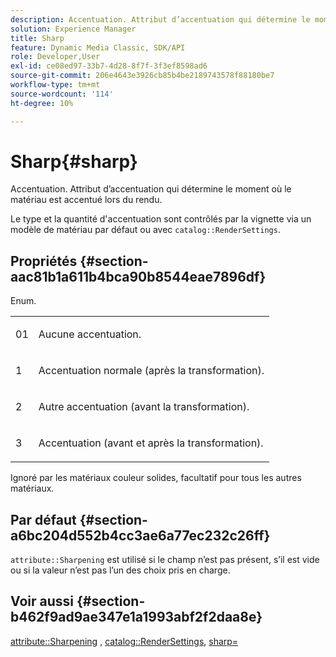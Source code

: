 ```yaml
---
description: Accentuation. Attribut d’accentuation qui détermine le moment où le matériau est accentué lors du rendu.
solution: Experience Manager
title: Sharp
feature: Dynamic Media Classic, SDK/API
role: Developer,User
exl-id: ce08ed97-33b7-4d28-8f7f-3f3ef8598ad6
source-git-commit: 206e4643e3926cb85b4be2189743578f88180be7
workflow-type: tm+mt
source-wordcount: '114'
ht-degree: 10%

---
```


# Sharp{#sharp}

Accentuation. Attribut d’accentuation qui détermine le moment où le matériau est accentué lors du rendu.

Le type et la quantité d&#39;accentuation sont contrôlés par la vignette via un modèle de matériau par défaut ou avec `catalog::RenderSettings`.

## Propriétés {#section-aac81b1a611b4bca90b8544eae7896df}

Enum.

<table id="simpletable_D52B41A39E4E4E54A06821B9D689DB30"> 
 <tr class="strow"> 
  <td class="stentry"> <p>01 </p></td> 
  <td class="stentry"> <p>Aucune accentuation. </p></td> 
 </tr> 
 <tr class="strow"> 
  <td class="stentry"> <p>1 </p></td> 
  <td class="stentry"> <p>Accentuation normale (après la transformation). </p></td> 
 </tr> 
 <tr class="strow"> 
  <td class="stentry"> <p>2 </p></td> 
  <td class="stentry"> <p>Autre accentuation (avant la transformation). </p></td> 
 </tr> 
 <tr class="strow"> 
  <td class="stentry"> <p>3 </p></td> 
  <td class="stentry"> <p>Accentuation (avant et après la transformation). </p></td> 
 </tr> 
</table>

Ignoré par les matériaux couleur solides, facultatif pour tous les autres matériaux.

## Par défaut {#section-a6bc204d552b4cc3ae6a77ec232c26ff}

`attribute::Sharpening` est utilisé si le champ n’est pas présent, s’il est vide ou si la valeur n’est pas l’un des choix pris en charge.

## Voir aussi {#section-b462f9ad9ae347e1a1993abf2f2daa8e}

[attribute::Sharpening](../../../../../ir-api/material-cat/image-rendering-api-ref/c-ir-material-catalog/c-ir-attributes-reference/r-ir-cat-sharp.md#reference-c706450cf95347f98f86c696f9167297) ,  [catalog::RenderSettings](../../../../../ir-api/material-cat/image-rendering-api-ref/c-ir-material-catalog/c-ir-attributes-reference/r-ir-rendersettings.md#reference-f3ae5e18095d40b2a8edef957dd82fbd),  [sharp=](../../../../../ir-api/http-protocol/image-rendering-api-ref/c-ir-http-protocol-ref/c-ir-http-protocol-command-reference/r-ir-http-sharp.md#reference-acdd87f6b5de4e3a85e5d3c03022a35a)
